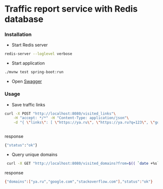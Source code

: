 # Traffic report service with Redis database

### Installation
*  Start Redis server 
```bash
redis-server --loglevel verbose
```
*  Start application
```bash
./mvnw test spring-boot:run
```
* Open [Swagger](http://localhost:8080/swagger-ui.html)

### Usage

* Save traffic links
```bash
curl -X POST "http://localhost:8080/visited_links"\
    -H "accept: */*" -H "Content-Type: application/json"\
    -d "{ \"links\": [ \"https://ya.ru\", \"https://ya.ru?q=123\", \"google.com\", \"https://stackoverflow.com/questions/11828270/how-to-exit-the-vim-editor\"]}"
    
```
response
```bash
{"status":"ok"}
```
* Query unique domains
```bash
 curl -X GET "http://localhost:8080/visited_domains?from=$(( `date +%s` - 60))&to=$(( `date +%s`))" -H "accept: */*"
```
response
```bash
{"domains":["ya.ru","google.com","stackoverflow.com"],"status":"ok"}
```


